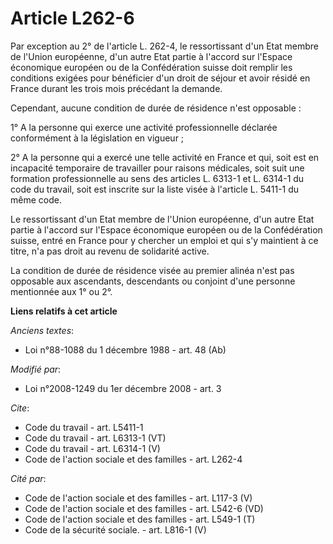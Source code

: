 # Article L262-6

Par exception au 2° de l'article L. 262-4, le ressortissant d'un Etat membre de l'Union européenne, d'un autre Etat partie à
l'accord sur l'Espace économique européen ou de la Confédération suisse doit remplir les conditions exigées pour bénéficier
d'un droit de séjour et avoir résidé en France durant les trois mois précédant la demande. 

Cependant, aucune condition de durée de résidence n'est opposable : 

1° A la personne qui exerce une activité professionnelle déclarée conformément à la législation en vigueur ; 

2° A la personne qui a exercé une telle activité en France et qui, soit est en incapacité temporaire de travailler pour
raisons médicales, soit suit une formation professionnelle au sens des articles L. 6313-1 et L. 6314-1 du code du travail,
soit est inscrite sur la liste visée à l'article L. 5411-1 du même code. 

Le ressortissant d'un Etat membre de l'Union européenne, d'un autre Etat partie à l'accord sur l'Espace économique européen
ou de la Confédération suisse, entré en France pour y chercher un emploi et qui s'y maintient à ce titre, n'a pas droit au
revenu de solidarité active. 

La condition de durée de résidence visée au premier alinéa n'est pas opposable aux ascendants, descendants ou conjoint d'une
personne mentionnée aux 1° ou 2°.

**Liens relatifs à cet article**

_Anciens textes_:

  - Loi n°88-1088 du 1 décembre 1988 - art. 48 (Ab)

_Modifié par_:

  - Loi n°2008-1249 du 1er décembre 2008 - art. 3

_Cite_:

  - Code du travail - art. L5411-1
  - Code du travail - art. L6313-1 (VT)
  - Code du travail - art. L6314-1 (V)
  - Code de l'action sociale et des familles - art. L262-4

_Cité par_:

  - Code de l'action sociale et des familles - art. L117-3 (V)
  - Code de l'action sociale et des familles - art. L542-6 (VD)
  - Code de l'action sociale et des familles - art. L549-1 (T)
  - Code de la sécurité sociale. - art. L816-1 (V)
